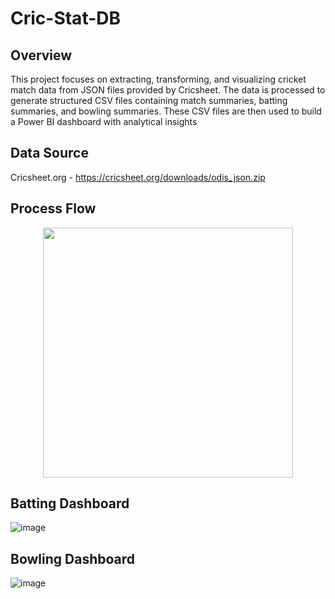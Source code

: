 # Cric-Stat-DB

## Overview

This project focuses on extracting, transforming, and visualizing cricket match data from JSON files provided by Cricsheet. The data is processed to generate structured CSV files containing match summaries, batting summaries, and bowling summaries. These CSV files are then used to build a Power BI dashboard with analytical insights

## Data Source

Cricsheet.org - https://cricsheet.org/downloads/odis_json.zip

## Process Flow
 
 
<p align="center">
    <img src="https://github.com/user-attachments/assets/f11d7b8f-17a1-4651-8fa0-3198ca4ca1fb" width="400">
</p>

## Batting Dashboard
![image](https://github.com/user-attachments/assets/9d0e97a2-cdb3-4344-a89c-0d6de2cf8ab9)

## Bowling Dashboard
![image](https://github.com/user-attachments/assets/36d0ccab-d5bf-4df1-a43f-078968cfe889)
